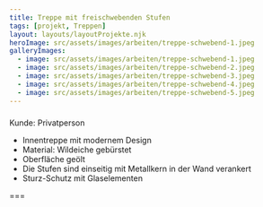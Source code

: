 ```yaml
---
title: Treppe mit freischwebenden Stufen
tags: [projekt, Treppen]
layout: layouts/layoutProjekte.njk
heroImage: src/assets/images/arbeiten/treppe-schwebend-1.jpeg
galleryImages:
  - image: src/assets/images/arbeiten/treppe-schwebend-1.jpeg
  - image: src/assets/images/arbeiten/treppe-schwebend-2.jpeg
  - image: src/assets/images/arbeiten/treppe-schwebend-3.jpeg
  - image: src/assets/images/arbeiten/treppe-schwebend-4.jpeg
  - image: src/assets/images/arbeiten/treppe-schwebend-5.jpeg
--- 
```

### 
Kunde: Privatperson
- Innentreppe mit modernem Design
- Material: Wildeiche gebürstet
- Oberfläche geölt
- Die Stufen sind einseitig mit Metallkern in der Wand verankert
- Sturz-Schutz mit Glaselementen

===
